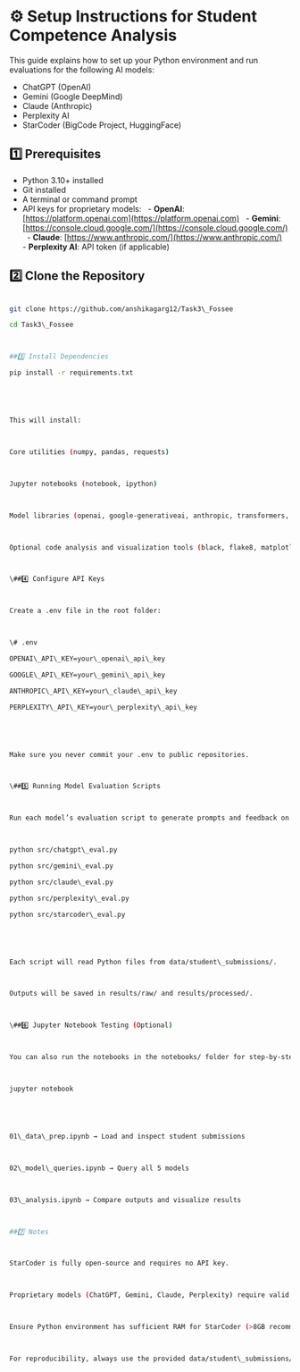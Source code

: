 # ⚙️ Setup Instructions for Student Competence Analysis

This guide explains how to set up your Python environment and run evaluations for the following AI models:

- ChatGPT (OpenAI)
- Gemini (Google DeepMind)
- Claude (Anthropic)
- Perplexity AI
- StarCoder (BigCode Project, HuggingFace)


## 1️⃣ Prerequisites

- Python 3.10+ installed
- Git installed
- A terminal or command prompt
- API keys for proprietary models:
  - **OpenAI**: [https://platform.openai.com](https://platform.openai.com)
  - **Gemini**: [https://console.cloud.google.com/](https://console.cloud.google.com/)
  - **Claude**: [https://www.anthropic.com/](https://www.anthropic.com/)
  - **Perplexity AI**: API token (if applicable)


## 2️⃣ Clone the Repository

```bash

git clone https://github.com/anshikagarg12/Task3\_Fossee

cd Task3\_Fossee



##3️⃣ Install Dependencies

pip install -r requirements.txt





This will install:



Core utilities (numpy, pandas, requests)



Jupyter notebooks (notebook, ipython)



Model libraries (openai, google-generativeai, anthropic, transformers, torch)



Optional code analysis and visualization tools (black, flake8, matplotlib, seaborn)



\##4️⃣ Configure API Keys



Create a .env file in the root folder:



\# .env

OPENAI\_API\_KEY=your\_openai\_api\_key

GOOGLE\_API\_KEY=your\_gemini\_api\_key

ANTHROPIC\_API\_KEY=your\_claude\_api\_key

PERPLEXITY\_API\_KEY=your\_perplexity\_api\_key





Make sure you never commit your .env to public repositories.



\##5️⃣ Running Model Evaluation Scripts



Run each model’s evaluation script to generate prompts and feedback on student Python code:



python src/chatgpt\_eval.py

python src/gemini\_eval.py

python src/claude\_eval.py

python src/perplexity\_eval.py

python src/starcoder\_eval.py





Each script will read Python files from data/student\_submissions/.



Outputs will be saved in results/raw/ and results/processed/.



\##6️⃣ Jupyter Notebook Testing (Optional)



You can also run the notebooks in the notebooks/ folder for step-by-step analysis:



jupyter notebook





01\_data\_prep.ipynb → Load and inspect student submissions



02\_model\_queries.ipynb → Query all 5 models



03\_analysis.ipynb → Compare outputs and visualize results



##7️⃣ Notes



StarCoder is fully open-source and requires no API key.



Proprietary models (ChatGPT, Gemini, Claude, Perplexity) require valid API keys and may incur costs.



Ensure Python environment has sufficient RAM for StarCoder (>8GB recommended).



For reproducibility, always use the provided data/student\_submissions/ folder or add new student code in the same format.





